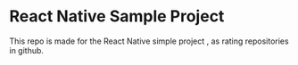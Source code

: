 # React Native Sample Project
This repo is made for the React Native simple project , as rating repositories in github.

